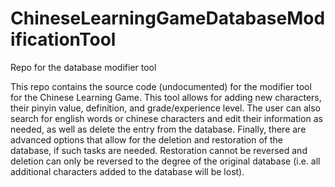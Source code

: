 # ChineseLearningGameDatabaseModificationTool
Repo for the database modifier tool

This repo contains the source code (undocumented) for the modifier tool for the Chinese Learning Game. This tool allows for adding new characters, their pinyin value, definition, and grade/experience level. The user can also search for english words or chinese characters and edit their information as needed, as well as delete the entry from the database. Finally, there are advanced options that allow for the deletion and restoration of the database, if such tasks are needed. Restoration cannot be reversed and deletion can only be reversed to the degree of the original database (i.e. all additional characters added to the database will be lost).

